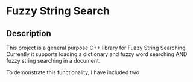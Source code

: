 # Fuzzy String Search
## Description
This project is a general purpose C++ library for Fuzzy String Searching. Currently it supports loading a dictionary and fuzzy word searching AND fuzzy string searching in a document. 

To demonstrate this functionality, I have included two 